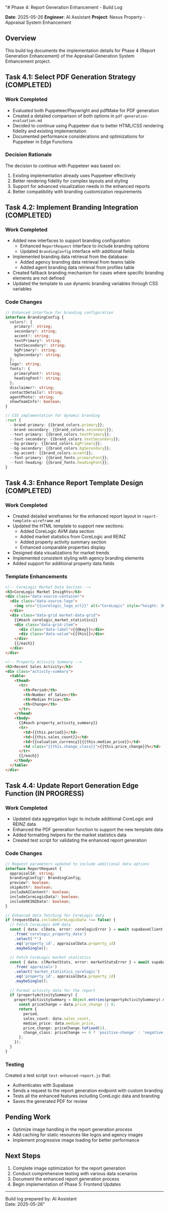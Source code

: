 "# Phase 4: Report Generation Enhancement - Build Log

**Date**: 2025-05-26
**Engineer**: AI Assistant
**Project**: Nexus Property - Appraisal System Enhancement

## Overview

This build log documents the implementation details for Phase 4 (Report Generation Enhancement) of the Appraisal Generation System Enhancement project.

## Task 4.1: Select PDF Generation Strategy (COMPLETED)

### Work Completed
- Evaluated both Puppeteer/Playwright and pdfMake for PDF generation
- Created a detailed comparison of both options in `pdf-generation-evaluation.md`
- Decided to continue using Puppeteer due to better HTML/CSS rendering fidelity and existing implementation
- Documented performance considerations and optimizations for Puppeteer in Edge Functions

### Decision Rationale
The decision to continue with Puppeteer was based on:
1. Existing implementation already uses Puppeteer effectively
2. Better rendering fidelity for complex layouts and styling
3. Support for advanced visualization needs in the enhanced reports
4. Better compatibility with branding customization requirements

## Task 4.2: Implement Branding Integration (COMPLETED)

### Work Completed
- Added new interfaces to support branding configuration:
  - Enhanced `ReportRequest` interface to include branding options
  - Updated `BrandingConfig` interface with additional fields 
- Implemented branding data retrieval from the database:
  - Added agency branding data retrieval from teams table
  - Added agent branding data retrieval from profiles table
- Created fallback branding mechanism for cases where specific branding elements are not defined
- Updated the template to use dynamic branding variables through CSS variables

### Code Changes
```typescript
// Enhanced interface for branding configuration
interface BrandingConfig {
  colors?: {
    primary?: string;
    secondary?: string;
    accent?: string;
    textPrimary?: string;
    textSecondary?: string;
    bgPrimary?: string;
    bgSecondary?: string;
  };
  logo?: string;
  fonts?: {
    primaryFont?: string;
    headingFont?: string;
  };
  disclaimer?: string;
  contactDetails?: string;
  agentPhoto?: string;
  showTeamInfo?: boolean;
}

// CSS implementation for dynamic branding
:root {
  --brand-primary: {{brand_colors.primary}};
  --brand-secondary: {{brand_colors.secondary}};
  --text-primary: {{brand_colors.textPrimary}};
  --text-secondary: {{brand_colors.textSecondary}};
  --bg-primary: {{brand_colors.bgPrimary}};
  --bg-secondary: {{brand_colors.bgSecondary}};
  --bg-accent: {{brand_colors.accent}};
  --font-primary: {{brand_fonts.primaryFont}};
  --font-heading: {{brand_fonts.headingFont}};
}
```

## Task 4.3: Enhance Report Template Design (COMPLETED)

### Work Completed
- Created detailed wireframes for the enhanced report layout in `report-template-wireframe.md`
- Updated the HTML template to support new sections:
  - Added CoreLogic AVM data section
  - Added market statistics from CoreLogic and REINZ
  - Added property activity summary section
  - Enhanced comparable properties display
- Designed data visualizations for market trends
- Implemented consistent styling with agency branding elements
- Added support for additional property data fields

### Template Enhancements
```html
<!-- CoreLogic Market Data Section -->
<h3>CoreLogic Market Insights</h3>
<div class="data-source-container">
  <div class="data-source-logo">
    <img src="{{corelogic_logo_url}}" alt="CoreLogic" style="height: 30px;">
  </div>
  <div class="data-grid market-data-grid">
    {{#each corelogic_market_statistics}}
    <div class="data-grid-item">
      <div class="data-label">{{@key}}</div>
      <div class="data-value">{{this}}</div>
    </div>
    {{/each}}
  </div>
</div>

<!-- Property Activity Summary -->
<h3>Recent Sales Activity</h3>
<div class="activity-summary">
  <table>
    <thead>
      <tr>
        <th>Period</th>
        <th>Number of Sales</th>
        <th>Median Price</th>
        <th>Change</th>
      </tr>
    </thead>
    <tbody>
      {{#each property_activity_summary}}
      <tr>
        <td>{{this.period}}</td>
        <td>{{this.sales_count}}</td>
        <td>{{valuation_currency}}{{this.median_price}}</td>
        <td class="{{this.change_class}}">{{this.price_change}}%</td>
      </tr>
      {{/each}}
    </tbody>
  </table>
</div>
```

## Task 4.4: Update Report Generation Edge Function (IN PROGRESS)

### Work Completed
- Updated data aggregation logic to include additional CoreLogic and REINZ data
- Enhanced the PDF generation function to support the new template data
- Added formatting helpers for the market statistics data
- Created test script for validating the enhanced report generation

### Code Changes
```typescript
// Request parameters updated to include additional data options
interface ReportRequest {
  appraisalId: string;
  brandingConfig?: BrandingConfig;
  preview?: boolean;
  skipAuth?: boolean;
  includeAIContent?: boolean;
  includeCoreLogicData?: boolean;
  includeREINZData?: boolean;
}

// Enhanced data fetching for CoreLogic data
if (requestData.includeCoreLogicData !== false) {
  // Fetch CoreLogic AVM data
  const { data: clData, error: corelogicError } = await supabaseClient
    .from('corelogic_property_data')
    .select('*')
    .eq('property_id', appraisalData.property_id)
    .maybeSingle();
  
  // Fetch CoreLogic market statistics
  const { data: clMarketStats, error: marketStatsError } = await supabaseClient
    .from('appraisals')
    .select('market_statistics_corelogic')
    .eq('property_id', appraisalData.property_id)
    .maybeSingle();
    
  // Format activity data for the report
  if (propertyActivitySummary) {
    propertyActivitySummary = Object.entries(propertyActivitySummary).map(([period, data]) => {
      const priceChange = data.price_change || 0;
      return {
        period,
        sales_count: data.sales_count,
        median_price: data.median_price,
        price_change: priceChange.toFixed(1),
        change_class: priceChange >= 0 ? 'positive-change' : 'negative-change'
      };
    });
  }
}
```

### Testing
Created a test script `test-enhanced-report.js` that:
- Authenticates with Supabase
- Sends a request to the report generation endpoint with custom branding
- Tests all the enhanced features including CoreLogic data and branding
- Saves the generated PDF for review

## Pending Work
- Optimize image handling in the report generation process
- Add caching for static resources like logos and agency images
- Implement progressive image loading for better performance

## Next Steps
1. Complete image optimization for the report generation
2. Conduct comprehensive testing with various data scenarios
3. Document the enhanced report generation process
4. Begin implementation of Phase 5: Frontend Updates

---

Build log prepared by: AI Assistant  
Date: 2025-05-26" 
